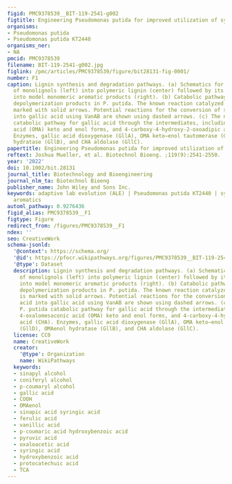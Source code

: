 ```yaml
---
figid: PMC9378539__BIT-119-2541-g002
figtitle: Engineering Pseudomonas putida for improved utilization of syringyl aromatics
organisms:
- Pseudomonas putida
- Pseudomonas putida KT2440
organisms_ner:
- NA
pmcid: PMC9378539
filename: BIT-119-2541-g002.jpg
figlink: /pmc/articles/PMC9378539/figure/bit28131-fig-0001/
number: F1
caption: Lignin synthesis and degradation pathways. (a) Schematics for the polymerization
  of monolignols (left) into polymeric lignin (center) followed by its depolymerization
  into model monomeric aromatic products (right). (b) Catabolic pathways of model
  depolymerization products in P. putida. The known reaction catalyzed by VanAB is
  marked with solid arrows. Potential reactions for the conversion of syringic acid
  into gallic acid using VanAB are shown using dashed arrows. (c) The native P. putida
  catabolic pathway for gallic acid through the intermediates, including 4‐oxalomesaconic
  acid (OMA) keto and enol forms, and 4‐carboxy‐4‐hydroxy‐2‐oxoadipic acid (CHA).
  Enzymes, gallic acid dioxygenase (GllA), OMA keto–enol tautomerase (GllD), OMAenol
  hydratase (GllB), and CHA aldolase (GllC).
papertitle: Engineering Pseudomonas putida for improved utilization of syringyl aromatics.
reftext: Joshua Mueller, et al. Biotechnol Bioeng. ;119(9):2541-2550.
year: '2022'
doi: 10.1002/bit.28131
journal_title: Biotechnology and Bioengineering
journal_nlm_ta: Biotechnol Bioeng
publisher_name: John Wiley and Sons Inc.
keywords: adaptive lab evolution (ALE) | Pseudomonas putida KT2440 | syringyl lignin‐derived
  aromatics
automl_pathway: 0.9276436
figid_alias: PMC9378539__F1
figtype: Figure
redirect_from: /figures/PMC9378539__F1
ndex: ''
seo: CreativeWork
schema-jsonld:
  '@context': https://schema.org/
  '@id': https://pfocr.wikipathways.org/figures/PMC9378539__BIT-119-2541-g002.html
  '@type': Dataset
  description: Lignin synthesis and degradation pathways. (a) Schematics for the polymerization
    of monolignols (left) into polymeric lignin (center) followed by its depolymerization
    into model monomeric aromatic products (right). (b) Catabolic pathways of model
    depolymerization products in P. putida. The known reaction catalyzed by VanAB
    is marked with solid arrows. Potential reactions for the conversion of syringic
    acid into gallic acid using VanAB are shown using dashed arrows. (c) The native
    P. putida catabolic pathway for gallic acid through the intermediates, including
    4‐oxalomesaconic acid (OMA) keto and enol forms, and 4‐carboxy‐4‐hydroxy‐2‐oxoadipic
    acid (CHA). Enzymes, gallic acid dioxygenase (GllA), OMA keto–enol tautomerase
    (GllD), OMAenol hydratase (GllB), and CHA aldolase (GllC).
  license: CC0
  name: CreativeWork
  creator:
    '@type': Organization
    name: WikiPathways
  keywords:
  - sinapyl alcohol
  - coniferyl alcohol
  - p-coumaryl alcohol
  - gallic acid
  - COOH
  - OMAenol
  - sinapic acid syringic acid
  - ferulic acid
  - vanillic acid
  - p-coumaric acid hydroxybenzoic acid
  - pyruvic acid
  - oxaloacetic acid
  - syringic acid
  - hydroxybenzoic acid
  - protocatechuic acid
  - TCA
---
```

